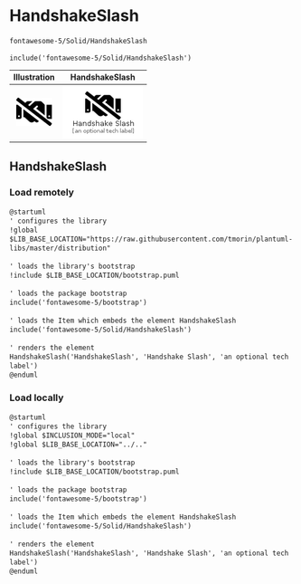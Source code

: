 # HandshakeSlash


```text
fontawesome-5/Solid/HandshakeSlash
```

```text
include('fontawesome-5/Solid/HandshakeSlash')
```



| Illustration | HandshakeSlash |
| :---: | :---: |
| ![illustration for Illustration](../../fontawesome-5/Solid/HandshakeSlash.png) | ![illustration for HandshakeSlash](../../fontawesome-5/Solid/HandshakeSlash.Local.png) |




## HandshakeSlash

### Load remotely
```plantuml
@startuml
' configures the library
!global $LIB_BASE_LOCATION="https://raw.githubusercontent.com/tmorin/plantuml-libs/master/distribution"

' loads the library's bootstrap
!include $LIB_BASE_LOCATION/bootstrap.puml

' loads the package bootstrap
include('fontawesome-5/bootstrap')

' loads the Item which embeds the element HandshakeSlash
include('fontawesome-5/Solid/HandshakeSlash')

' renders the element
HandshakeSlash('HandshakeSlash', 'Handshake Slash', 'an optional tech label')
@enduml
```

### Load locally
```plantuml
@startuml
' configures the library
!global $INCLUSION_MODE="local"
!global $LIB_BASE_LOCATION="../.."

' loads the library's bootstrap
!include $LIB_BASE_LOCATION/bootstrap.puml

' loads the package bootstrap
include('fontawesome-5/bootstrap')

' loads the Item which embeds the element HandshakeSlash
include('fontawesome-5/Solid/HandshakeSlash')

' renders the element
HandshakeSlash('HandshakeSlash', 'Handshake Slash', 'an optional tech label')
@enduml
```

